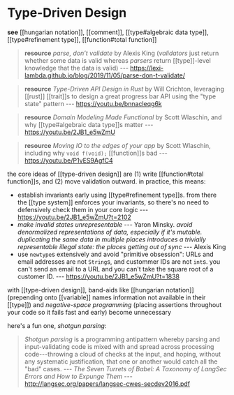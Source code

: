 # Type-Driven Design

**see** [[hungarian notation]], [[comment]], [[type#algebraic data type]], [[type#refinement type]], [[function#total function]]

> **resource** _parse, don’t validate_ by Alexis King (_validators_ just return whether some data is valid whereas _parsers_ return [[type]]-level knowledge that the data is valid) --- <https://lexi-lambda.github.io/blog/2019/11/05/parse-don-t-validate/>

> **resource** _Type-Driven API Design in Rust_ by Will Crichton, leveraging [[rust]] [[trait]]s to design a great progress bar API using the "type state" pattern --- <https://youtu.be/bnnacleqg6k>

> **resource** _Domain Modeling Made Functional_ by Scott Wlaschin, and why [[type#algebraic data type]]s matter --- <https://youtu.be/2JB1_e5wZmU>

> **resource** _Moving IO to the edges of your app_ by Scott Wlaschin, including why `void f(void);` [[function]]s bad --- <https://youtu.be/P1vES9AgfC4>

the core ideas of [[type-driven design]] are (1) write [[function#total function]]s, and (2) move validation outward. in practice, this means:

- establish invariants early using [[type#refinement type]]s. from there the [[type system]] enforces your invariants, so there's no need to defensively check them in your core logic --- <https://youtu.be/2JB1_e5wZmU?t=2102>
- _make invalid states unrepresentable_ --- Yaron Minsky. _avoid denormalized representations of data, especially if it's mutable. duplicating the same data in multiple places introduces a trivially representable illegal state: the places getting out of sync_ --- Alexis King
- use `newtype`s extensively and avoid "primitive obsession": URLs and email addresses are not `String`s, and custommer IDs are not `int`s. you can't send an email to a URL and you can't take the square root of a customer ID. --- <https://youtu.be/2JB1_e5wZmU?t=1838>

with [[type-driven design]], band-aids like [[hungarian notation]] (prepending onto [[variable]] names information not available in their [[type]]) and _negative-space programming_ (placing assertions throughout your code so it fails fast and early) become unnecessary

here's a fun one, _shotgun parsing_:

> _Shotgun parsing_ is a programming antipattern whereby parsing and input-validating code is mixed with and spread across processing code---throwing a cloud of checks at the input, and hoping, without any systematic justification, that one or another would catch all the "bad" cases. --- _The Seven Turrets of Babel: A Taxonomy of LangSec Errors and How to Expunge Them_ --- <http://langsec.org/papers/langsec-cwes-secdev2016.pdf>
